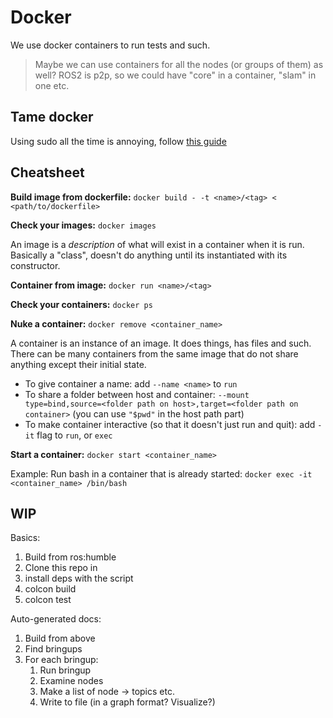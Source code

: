 # Docker
We use docker containers to run tests and such. 

> Maybe we can use containers for all the nodes (or groups of them) as well?
> ROS2 is p2p, so we could have "core" in a container, "slam" in one etc. 

## Tame docker
Using sudo all the time is annoying, follow [this guide](https://docs.docker.com/engine/install/linux-postinstall/)

## Cheatsheet
**Build image from dockerfile:** `docker build - -t <name>/<tag> < <path/to/dockerfile>`

**Check your images:** `docker images`

An image is a _description_ of what will exist in a container when it is run. Basically a "class", doesn't do anything until its instantiated with its constructor.

**Container from image:** `docker run <name>/<tag>`

**Check your containers:** `docker ps`

**Nuke a container:** `docker remove <container_name>`

A container is an instance of an image. It does things, has files and such. There can be many containers from the same image that do not share anything except their initial state.

* To give container a name: add `--name <name>` to `run`
* To share a folder between host and container: `--mount type=bind,source=<folder path on host>,target=<folder path on container>` (you can use `"$pwd"` in the host path part)
* To make container interactive (so that it doesn't just run and quit): add `-it` flag to `run`, or `exec`

**Start a container:** `docker start <container_name>`

Example: Run bash in a container that is already started: `docker exec -it <container_name> /bin/bash`




## WIP

Basics:
1) Build from ros:humble
2) Clone this repo in
3) install deps with the script
4) colcon build
5) colcon test

Auto-generated docs:
1) Build from above
2) Find bringups
3) For each bringup:
   1) Run bringup
   2) Examine nodes
   3) Make a list of node -> topics etc.
   4) Write to file (in a graph format? Visualize?)

